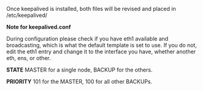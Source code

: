 Once keepalived is installed, both files will be revised and placed in /etc/keepalived/

**Note for keepalived.conf**

During configuration please check if you have eth1 available and broadcasting, which is what the default template is set to use. If you do not, edit the eth1 entry and change it to the interface you have, whether another eth, ens, or other.

**STATE**
MASTER for a single node, BACKUP for the others.

**PRIORITY**
101 for the MASTER, 100 for all other BACKUPs.
